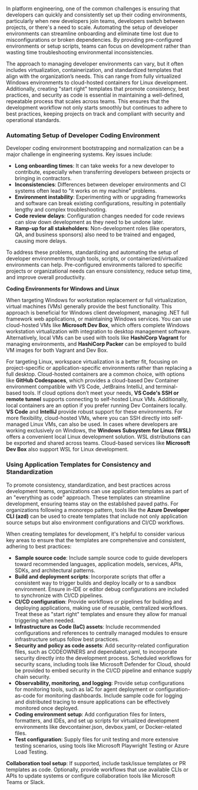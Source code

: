 In platform engineering, one of the common challenges is ensuring that developers can quickly and consistently set up their coding environments, particularly when new developers join teams, developers switch between projects, or there's a need to scale. Automating the setup of developer environments can streamline onboarding and eliminate time lost due to misconfigurations or broken dependencies. By providing pre-configured environments or setup scripts, teams can focus on development rather than wasting time troubleshooting environmental inconsistencies.

The approach to managing developer environments can vary, but it often includes virtualization, containerization, and standardized templates that align with the organization’s needs. This can range from fully virtualized Windows environments to cloud-hosted containers for Linux development. Additionally, creating "start right" templates that promote consistency, best practices, and security as code is essential in maintaining a well-defined, repeatable process that scales across teams. This ensures that the development workflow not only starts smoothly but continues to adhere to best practices, keeping projects on track and compliant with security and operational standards.

### Automating Setup of Developer Coding Environment

Developer coding environment bootstrapping and normalization can be a major challenge in engineering systems. Key issues include:

- **Long onboarding times**: It can take weeks for a new developer to contribute, especially when transferring developers between projects or bringing in contractors.
- **Inconsistencies**: Differences between developer environments and CI systems often lead to "it works on my machine" problems.
- **Environment instability**: Experimenting with or upgrading frameworks and software can break existing configurations, resulting in potentially lengthy and complex troubleshooting.
- **Code review delays**: Configuration changes needed for code reviews can slow down development as they need to be undone later.
- **Ramp-up for all stakeholders**: Non-development roles (like operators, QA, and business sponsors) also need to be trained and engaged, causing more delays.

To address these problems, standardizing and automating the setup of developer environments through tools, scripts, or containerized/virtualized environments can help. Pre-configured environments tailored to specific projects or organizational needs can ensure consistency, reduce setup time, and improve overall productivity.

**Coding Environments for Windows and Linux**

When targeting Windows for workstation replacement or full virtualization, virtual machines (VMs) generally provide the best functionality. This approach is beneficial for Windows client development, managing .NET full framework web applications, or maintaining Windows services. You can use cloud-hosted VMs like **Microsoft Dev Box**, which offers complete Windows workstation virtualization with integration to desktop management software. Alternatively, local VMs can be used with tools like **HashiCorp Vagrant** for managing environments, and **HashiCorp Packer** can be employed to build VM images for both Vagrant and Dev Box.

For targeting Linux, workspace virtualization is a better fit, focusing on project-specific or application-specific environments rather than replacing a full desktop. Cloud-hosted containers are a common choice, with options like **GitHub Codespaces**, which provides a cloud-based Dev Container environment compatible with VS Code, JetBrains IntelliJ, and terminal-based tools. If cloud options don’t meet your needs, **VS Code's SSH or remote tunnel** supports connecting to self-hosted Linux VMs. Additionally, local containers are an option if you prefer running Dev Containers locally. **VS Code** and **IntelliJ** provide robust support for these environments. For more flexibility, cloud-hosted VMs, where you can SSH directly into self-managed Linux VMs, can also be used. In cases where developers are working exclusively on Windows, the **Windows Subsystem for Linux (WSL)** offers a convenient local Linux development solution. WSL distributions can be exported and shared across teams. Cloud-based services like **Microsoft Dev Box** also support WSL for Linux development.

### Using Application Templates for Consistency and Standardization

To promote consistency, standardization, and best practices across development teams, organizations can use application templates as part of an "everything as code" approach. These templates can streamline development, ensuring teams stay on the established paved paths. For organizations following a monorepo pattern, tools like the **Azure Developer CLI (azd)** can be used to create templates that include not only application source setups but also environment configurations and CI/CD workflows.

When creating templates for development, it's helpful to consider various key areas to ensure that the templates are comprehensive and consistent, adhering to best practices:

- **Sample source code**: Include sample source code to guide developers toward recommended languages, application models, services, APIs, SDKs, and architectural patterns.
- **Build and deployment scripts**: Incorporate scripts that offer a consistent way to trigger builds and deploy locally or to a sandbox environment. Ensure in-IDE or editor debug configurations are included to synchronize with CI/CD pipelines.
- **CI/CD configuration**: Provide workflows or pipelines for building and deploying applications, making use of reusable, centralized workflows. Treat these as "start right" templates and ensure they allow for manual triggering when needed.
- **Infrastructure as Code (IaC) assets**: Include recommended configurations and references to centrally managed modules to ensure infrastructure setups follow best practices.
- **Security and policy as code assets**: Add security-related configuration files, such as CODEOWNERS and dependabot.yaml, to incorporate security directly into the development process. Scheduled workflows for security scans, including tools like Microsoft Defender for Cloud, should be provided to embed security in the CI/CD pipeline and enhance supply chain security.
- **Observability, monitoring, and logging**: Provide setup configurations for monitoring tools, such as IaC for agent deployment or configuration-as-code for monitoring dashboards. Include sample code for logging and distributed tracing to ensure applications can be effectively monitored once deployed.
- **Coding environment setup**: Add configuration files for linters, formatters, and IDEs, and set up scripts for virtualized development environments like devcontainer.json, devbox.yaml, or Docker-related files.
- **Test configuration**: Supply files for unit testing and more extensive testing scenarios, using tools like Microsoft Playwright Testing or Azure Load Testing.

**Collaboration tool setup**: If supported, include task/issue templates or PR templates as code. Optionally, provide workflows that use available CLIs or APIs to update systems or configure collaboration tools like Microsoft Teams or Slack.
